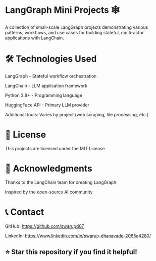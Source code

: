 # LangGraph Mini Projects 🕸️
A collection of small-scale LangGraph projects demonstrating various patterns, workflows, and use cases for building stateful, multi-actor applications with LangChain.

# 🛠️ Technologies Used
LangGraph - Stateful workflow orchestration

LangChain - LLM application framework

Python 3.8+ - Programming language

HuggingFace API - Primary LLM provider 

Additional tools: Varies by project (web scraping, file processing, etc.)


# 📝 License
This projects are licensed under the MIT License 

# 🌟 Acknowledgments
Thanks to the LangChain team for creating LangGraph

Inspired by the open-source AI community

# 📞 Contact
GitHub: https://github.com/swarupd07

LinkedIn: https://www.linkedin.com/in/swarup-dhanavade-2065a4280/


## ⭐ Star this repository if you find it helpful!

